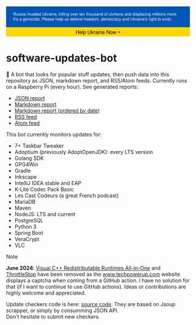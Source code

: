 [![Stand With Ukraine](https://raw.githubusercontent.com/vshymanskyy/StandWithUkraine/main/banner2-direct.svg)](https://vshymanskyy.github.io/StandWithUkraine/)

# software-updates-bot
:robot: A bot that looks for popular stuff updates, then push data into this repository as JSON, markdown report, and RSS/Atom feeds. Currently runs on a Raspberry Pi (every hour). See generated reports:  
* [JSON report](https://raw.githubusercontent.com/jonathanlermitage/software-updates-bot/master/report/report.json)
* [Markdown report](report/report.md)
* [Markdown report (ordered by date)](report/report-by-date.md)
* [RSS feed](https://raw.githubusercontent.com/jonathanlermitage/software-updates-bot/master/report/report.rss.xml)
* [Atom feed](https://raw.githubusercontent.com/jonathanlermitage/software-updates-bot/master/report/report.atom.xml)

This bot currently monitors updates for:
* 7+ Taskbar Tweaker
* Adoptium (previously AdoptOpenJDK): every LTS version
* Golang SDK
* GPG4Win
* Gradle
* Inkscape
* IntelliJ IDEA stable and EAP
* K-Lite Codec Pack Basic
* Les Cast Codeurs (a great French podcast)
* MariaDB
* Maven
* NodeJS: LTS and current
* PostgreSQL
* Python 3
* Spring Boot
* VeraCrypt
* VLC

> [!NOTE] 
> **June 2024**: [Visual C++ Redistributable Runtimes All-in-One](https://www.techpowerup.com/download/visual-c-redistributable-runtime-package-all-in-one/) and [ThrottleStop](https://www.techpowerup.com/download/techpowerup-throttlestop/) have been removed as the www.techpowerup.com website displays a captcha when coming from a GitHub action. I have no solution for that (if I want to continue to use GitHub actions). Ideas or contributions are highly welcome and appreciated.

Update checkers code is here: [source code](https://github.com/jonathanlermitage/software-updates-bot/tree/master/src/main/kotlin/biz/lermitage/sub/service/checker/impl). They are based on Jsoup scrapper, or simply by consumming JSON API.  
Don't hesitate to submit new checkers. 
